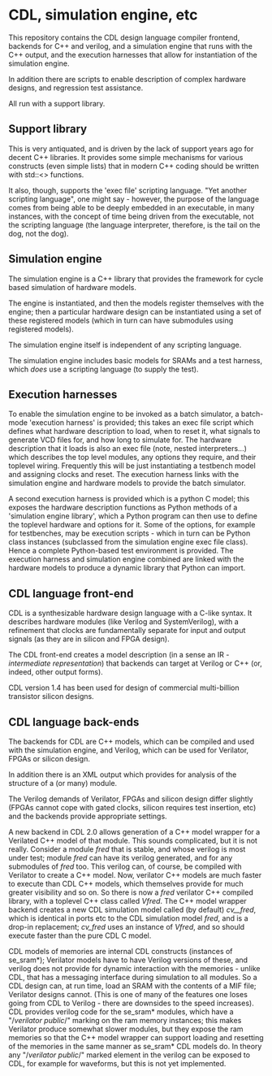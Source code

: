 # CDL, simulation engine, etc

This repository contains the CDL design language compiler frontend,
backends for C++ and verilog, and a simulation engine that runs with the
C++ output, and the execution harnesses that allow for instantiation of
the simulation engine.

In addition there are scripts to enable description of complex
hardware designs, and regression test assistance.

All run with a support library.

## Support library

This is very antiquated, and is driven by the lack of support years
ago for decent C++ libraries. It provides some simple mechanisms for
various constructs (even simple lists) that in modern C++ coding
should be written with std::<> functions.

It also, though, supports the 'exec file' scripting language. "Yet
another scripting language", one might say - however, the purpose of
the language comes from being able to be deeply embedded in an
executable, in many instances, with the concept of time being driven
from the executable, not the scripting language (the language
interpreter, therefore, is the tail on the dog, not the dog).

## Simulation engine

The simulation engine is a C++ library that provides the framework for
cycle based simulation of hardware models.

The engine is instantiated, and then the models register themselves
with the engine; then a particular hardware design can be instantiated
using a set of these registered models (which in turn can have
submodules using registered models).

The simulation engine itself is independent of any scripting language.

The simulation engine includes basic models for SRAMs and a test
harness, which *does* use a scripting language (to supply the test).

## Execution harnesses

To enable the simulation engine to be invoked as a batch simulator, a
batch-mode 'execution harness' is provided; this takes an exec file
script which defines what hardware description to load, when to reset
it, what signals to generate VCD files for, and how long to simulate
for. The hardware description that it loads is also an exec file
(note, nested interpreters...) which describes the top level modules,
any options they require, and their toplevel wiring. Frequently this
will be just instantiating a testbench model and assigning clocks and
reset. The execution harness links with the simulation engine and
hardware models to provide the batch simulator.

A second execution harness is provided which is a python C model; this
exposes the hardware description functions as Python methods of a
'simulation engine library', which a Python program can then use to
define the toplevel hardware and options for it. Some of the options,
for example for testbenches, may be execution scripts - which in turn
can be Python class instances (subclassed from the simulation engine
exec file class). Hence a complete Python-based test environment is
provided. The execution harness and simulation engine combined are
linked with the hardware models to produce a dynamic library that
Python can import.

## CDL language front-end

CDL is a synthesizable hardware design language with a C-like syntax.
It describes hardware modules (like Verilog and SystemVerilog), with a
refinement that clocks are fundamentally separate for input and output
signals (as they are in silicon and FPGA design).

The CDL front-end creates a model description (in a sense an IR -
*intermediate representation*) that backends can target at Verilog or
C++ (or, indeed, other output forms).

CDL version 1.4 has been used for design of commercial multi-billion
transistor silicon designs.

## CDL language back-ends

The backends for CDL are C++ models, which can be compiled and used
with the simulation engine, and Verilog, which can be used for
Verilator, FPGAs or silicon design.

In addition there is an XML output which provides for analysis of the
structure of a (or many) module.

The Verilog demands of Verilator, FPGAs and silicon design differ
slightly (FPGAs cannot cope with gated clocks, silicon requires test
insertion, etc) and the backends provide appropriate settings.

A new backend in CDL 2.0 allows generation of a C++ model wrapper for
a Verilated C++ model of that module. This sounds complicated, but it
is not really. Consider a module *fred* that is stable, and whose
verilog is most under test; module *fred* can have its verilog
generated, and for any submodules of *fred* too. This verilog can, of
course, be compiled with Verilator to create a C++ model. Now,
verilator C++ models are much faster to execute than CDL C++ models,
which themselves provide for much greater visibility and so on. So
there is now a *fred* verilator C++ compiled library, with a toplevel
C++ class called *Vfred*. The C++ model wrapper backend creates a new
CDL simulation model called (by default) *cv__fred*, which is identical in ports
etc to the CDL simulation model *fred*, and is a drop-in replacement;
*cv_fred* uses an instance of *Vfred*, and so should execute faster
than the pure CDL C model.

CDL models of memories are internal CDL constructs (instances of
se_sram*); Verilator models have to have Verilog versions of these,
and verilog does not provide for dynamic interaction with the
memories - unlike CDL, that has a messaging interface during
simulation to all modules. So a CDL design can, at run time, load an
SRAM with the contents of a MIF file; Verilator designs cannot. (This
is one of many of the features one loses going from CDL to Verilog -
there are downsides to the speed increases). CDL provides verilog code
for the se_sram* modules, which have a "/*verilator public*/" marking
on the ram memory instances; this makes Verilator produce somewhat
slower modules, but they expose the ram memories so that the C++ model
wrapper can support loading and resetting of the memories in the same
manner as se_sram* CDL models do. In theory any "/*verilator public*/"
marked element in the verilog can be exposed to CDL, for example for
waveforms, but this is not yet implemented.
